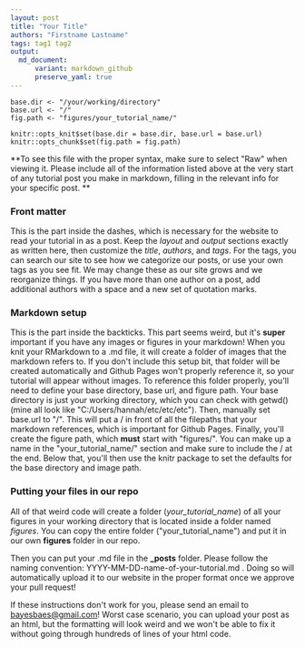 ```yaml
---
layout: post
title: "Your Title"
authors: "Firstname Lastname"
tags: tag1 tag2
output: 
  md_document:
      variant: markdown_github
      preserve_yaml: true
---
```


```{r setup, include=FALSE}
base.dir <- "/your/working/directory"
base.url <- "/"
fig.path <- "figures/your_tutorial_name/"

knitr::opts_knit$set(base.dir = base.dir, base.url = base.url)
knitr::opts_chunk$set(fig.path = fig.path) 
```

**To see this file with the proper syntax, make sure to select "Raw" when viewing it. Please include all of the information listed above at the very start of any tutorial post you make in markdown, filling in the relevant info for your specific post. **

### Front matter

This is the part inside the dashes, which is necessary for the website to read your tutorial in as a post. Keep the *layout* and *output* sections exactly as written here, then customize the *title*, *authors*, and *tags*. For the tags, you can search our site to see how we categorize our posts, or use your own tags as you see fit. We may change these as our site grows and we reorganize things. If you have more than one author on a post, add additional authors with a space and a new set of quotation marks.

### Markdown setup

This is the part inside the backticks. This part seems weird, but it's **super** important if you have any images or figures in your markdown! When you knit your RMarkdown to a .md file, it will create a folder of images that the markdown refers to. If you don't include this setup bit, that folder will be created automatically and Github Pages won't properly reference it, so your tutorial will appear without images. To reference this folder properly, you'll need to define your base directory, base url, and figure path. Your base directory is just your working directory, which you can check with getwd() (mine all look like "C:/Users/hannah/etc/etc/etc"). Then, manually set base.url to "/". This will put a / in front of all the filepaths that your markdown references, which is important for Github Pages. Finally, you'll create the figure path, which **must** start with "figures/". You can make up a name in the "your_tutorial_name/" section and make sure to include the / at the end. Below that, you'll then use the knitr package to set the defaults for the base directory and image path.

### Putting your files in our repo

All of that weird code will create a folder (*your_tutorial_name*) of all your figures in your working directory that is located inside a folder named *figures*. You can copy the entire folder ("your_tutorial_name") and put it in our own **figures** folder in our repo.

Then you can put your .md file in the **_posts** folder. Please follow the naming convention: YYYY-MM-DD-name-of-your-tutorial.md . Doing so will automatically upload it to our website in the proper format once we approve your pull request!

If these instructions don't work for you, please send an email to bayesbaes@gmail.com! Worst case scenario, you can upload your post as an html, but the formatting will look weird and we won't be able to fix it without going through hundreds of lines of your html code. 
